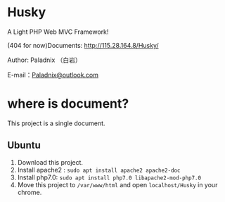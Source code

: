 # Husky

A Light PHP Web MVC Framework!

(404 for now)Documents: http://115.28.164.8/Husky/


Author: Paladnix （白岩）

E-mail：Paladnix@outlook.com


# where is document?

This project is a single document.

## Ubuntu

1. Download this project.
2. Install apache2 : `sudo apt install apache2 apache2-doc`
3. Install php7.0: `sudo apt install php7.0 libapache2-mod-php7.0`
4. Move this project to `/var/www/html` and open `localhost/Husky` in your chrome.
